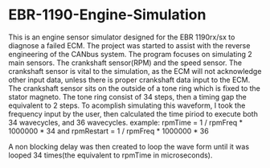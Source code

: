 # EBR-1190-Engine-Simulation
This is an engine sensor simulator designed for the EBR 1190rx/sx to diagnose a failed ECM. The project was started to assist with the reverse engineering of the CANbus system. The program focuses on simulating 2 main sensors. The crankshaft sensor(RPM) and the speed sensor. The crankshaft sensor is vital to the simulation, as the ECM will not acknowledge other input data, unless there is proper crankshaft data input to the ECM. The crankshaft sensor sits on the outside of a tone ring which is fixed to the stator magneto. The tone ring consist of 34 steps, then a timing gap the equivalent to 2 steps. To acomplish simulating this waveform, I took the frequency input by the user, then calculated the time piriod to execute both 34 wavecycles, and 36 wavecycles.
example:
rpmTime = 1 / rpmFreq * 1000000 * 34
and
rpmRestart = 1 / rpmFreq * 1000000 * 36

A non blocking delay was then created to loop the wave form until it was looped 34 times(the equivalent to rpmTime in microseconds).

